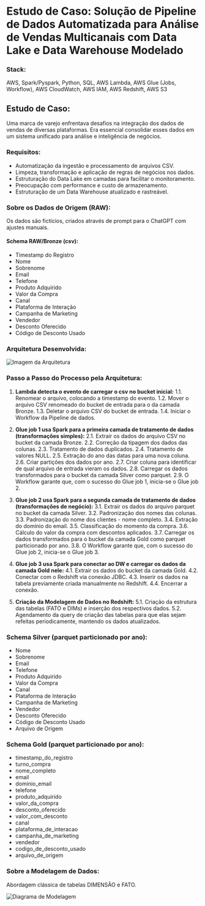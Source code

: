 # Estudo de Caso: Solução de Pipeline de Dados Automatizada para Análise de Vendas Multicanais com Data Lake e Data Warehouse Modelado

### Stack:
AWS, Spark/Pyspark, Python, SQL, AWS Lambda, AWS Glue (Jobs, Workflow), AWS CloudWatch, AWS IAM, AWS Redshift, AWS S3

## Estudo de Caso:
Uma marca de varejo enfrentava desafios na integração dos dados de vendas de diversas plataformas. Era essencial consolidar esses dados em um sistema unificado para análise e inteligência de negócios.

### Requisitos:
- Automatização da ingestão e processamento de arquivos CSV.
- Limpeza, transformação e aplicação de regras de negócios nos dados.
- Estruturação do Data Lake em camadas para facilitar o monitoramento.
- Preocupação com performance e custo de armazenamento.
- Estruturação de um Data Warehouse atualizado e rastreável.

### Sobre os Dados de Origem (RAW):
Os dados são fictícios, criados através de prompt para o ChatGPT com ajustes manuais.

#### Schema RAW/Bronze (csv):
- Timestamp do Registro
- Nome
- Sobrenome
- Email
- Telefone
- Produto Adquirido
- Valor da Compra
- Canal
- Plataforma de Interação
- Campanha de Marketing
- Vendedor
- Desconto Oferecido
- Código de Desconto Usado

### Arquitetura Desenvolvida:
![Imagem da Arquitetura](link-da-imagem-aqui)

### Passo a Passo do Processo pela Arquitetura:
1. **Lambda detecta o evento de carregar o csv no bucket inicial:**
   1.1. Renomear o arquivo, colocando a timestamp do evento.
   1.2. Mover o arquivo CSV renomeado do bucket de entrada para o da camada Bronze.
   1.3. Deletar o arquivo CSV do bucket de entrada.
   1.4. Iniciar o Workflow da Pipeline de dados.

2. **Glue job 1 usa Spark para a primeira camada de tratamento de dados (transformações simples):**
   2.1. Extrair os dados do arquivo CSV no bucket da camada Bronze.
   2.2. Correção da tipagem dos dados das colunas.
   2.3. Tratamento de dados duplicados.
   2.4. Tratamento de valores NULL.
   2.5. Extração do ano das datas para uma nova coluna.
   2.6. Criar partições dos dados por ano.
   2.7. Criar coluna para identificar de qual arquivo de entrada vieram os dados.
   2.8. Carregar os dados transformados para o bucket da camada Silver como parquet.
   2.9. O Workflow garante que, com o sucesso do Glue job 1, inicia-se o Glue job 2.

3. **Glue job 2 usa Spark para a segunda camada de tratamento de dados (transformações de negócio):**
   3.1. Extrair os dados do arquivo parquet no bucket da camada Silver.
   3.2. Padronização dos nomes das colunas.
   3.3. Padronização do nome dos clientes - nome completo.
   3.4. Extração do domínio do email.
   3.5. Classificação do momento da compra.
   3.6. Cálculo do valor da compra com descontos aplicados.
   3.7. Carregar os dados transformados para o bucket da camada Gold como parquet particionado por ano.
   3.8. O Workflow garante que, com o sucesso do Glue job 2, inicia-se o Glue job 3.

4. **Glue job 3 usa Spark para conectar ao DW e carregar os dados da camada Gold nele:**
   4.1. Extrair os dados do bucket da camada Gold.
   4.2. Conectar com o Redshift via conexão JDBC.
   4.3. Inserir os dados na tabela previamente criada manualmente no Redshift.
   4.4. Encerrar a conexão.

5. **Criação da Modelagem de Dados no Redshift:**
   5.1. Criação da estrutura das tabelas (FATO e DIMs) e inserção dos respectivos dados.
   5.2. Agendamento da query de criação das tabelas para que elas sejam refeitas periodicamente, mantendo os dados atualizados.


### Schema Silver (parquet particionado por ano):
- Nome
- Sobrenome
- Email
- Telefone
- Produto Adquirido
- Valor da Compra
- Canal
- Plataforma de Interação
- Campanha de Marketing
- Vendedor
- Desconto Oferecido
- Código de Desconto Usado
- Arquivo de Origem

### Schema Gold (parquet particionado por ano):
- timestamp_do_registro
- turno_compra
- nome_completo
- email
- dominio_email
- telefone
- produto_adquirido
- valor_da_compra
- desconto_oferecido
- valor_com_desconto
- canal
- plataforma_de_interacao
- campanha_de_marketing
- vendedor
- codigo_de_desconto_usado
- arquivo_de_origem

### Sobre a Modelagem de Dados:
Abordagem clássica de tabelas DIMENSÃO e FATO.

![Diagrama de Modelagem](link-do-diagrama-aqui)
